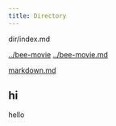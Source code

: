```yaml
---
title: Directory
---
```


dir/index.md

[../bee-movie](../bee-movie#_top)
[../bee-movie.md](../bee-movie.md#_top)

[markdown.md](markdown.md)

## hi

hello
